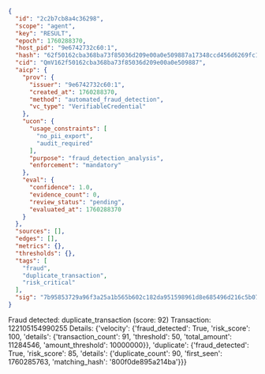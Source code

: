 ```json
{
  "id": "2c2b7cb8a4c36298",
  "scope": "agent",
  "key": "RESULT",
  "epoch": 1760288370,
  "host_pid": "9e6742732c60:1",
  "hash": "62f50162cba368ba73f85036d209e00a0e509887a17348ccd456d6269fc14f76",
  "cid": "QmV162f50162cba368ba73f85036d209e00a0e509887",
  "aicp": {
    "prov": {
      "issuer": "9e6742732c60:1",
      "created_at": 1760288370,
      "method": "automated_fraud_detection",
      "vc_type": "VerifiableCredential"
    },
    "ucon": {
      "usage_constraints": [
        "no_pii_export",
        "audit_required"
      ],
      "purpose": "fraud_detection_analysis",
      "enforcement": "mandatory"
    },
    "eval": {
      "confidence": 1.0,
      "evidence_count": 0,
      "review_status": "pending",
      "evaluated_at": 1760288370
    }
  },
  "sources": [],
  "edges": [],
  "metrics": {},
  "thresholds": {},
  "tags": [
    "fraud",
    "duplicate_transaction",
    "risk_critical"
  ],
  "sig": "7b95853729a96f3a25a1b565b602c182da951598961d8e685496d216c5b07d36"
}
```

Fraud detected: duplicate_transaction (score: 92)
Transaction: 122105154990255
Details: {'velocity': {'fraud_detected': True, 'risk_score': 100, 'details': {'transaction_count': 91, 'threshold': 50, 'total_amount': 11284546, 'amount_threshold': 10000000}}, 'duplicate': {'fraud_detected': True, 'risk_score': 85, 'details': {'duplicate_count': 90, 'first_seen': 1760285763, 'matching_hash': '800f0de895a214ba'}}}